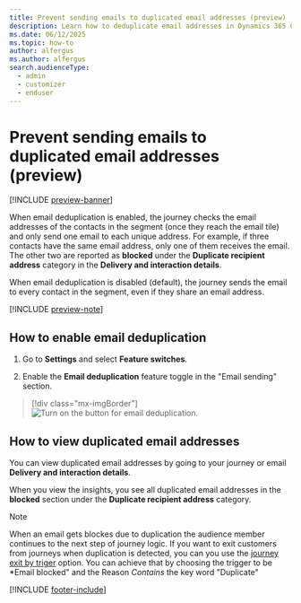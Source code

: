 ```yaml
---
title: Prevent sending emails to duplicated email addresses (preview)
description: Learn how to deduplicate email addresses in Dynamics 365 Customer Insights - Journeys.
ms.date: 06/12/2025
ms.topic: how-to
author: alfergus
ms.author: alfergus
search.audienceType: 
  - admin
  - customizer
  - enduser
---
```


# Prevent sending emails to duplicated email addresses (preview)

[!INCLUDE [preview-banner](~/../shared-content/shared/preview-includes/preview-banner.md)]

When email deduplication is enabled, the journey checks the email addresses of the contacts in the segment (once they reach the email tile) and only send one email to each unique address. For example, if three contacts have the same email address, only one of them receives the email. The other two are reported as **blocked** under the **Duplicate recipient address** category in the **Delivery and interaction details**.

When email deduplication is disabled (default), the journey sends the email to every contact in the segment, even if they share an email address.

[!INCLUDE [preview-note](~/../shared-content/shared/preview-includes/preview-note.md)]

## How to enable email deduplication

1. Go to **Settings** and select **Feature switches**.

2. Enable the **Email deduplication** feature toggle in the "Email sending" section.

> [!div class="mx-imgBorder"]
> ![Turn on the button for email deduplication.](media/enable-email-deduplication-button.png)

## How to view duplicated email addresses

You can view duplicated email addresses by going to your journey or email **Delivery and interaction details**.

When you view the insights, you see all duplicated email addresses in the **blocked** section under the **Duplicate recipient address** category.

> [!NOTE]
> When an email gets blockes due to duplication the audience member continues to the next step of journey logic. If you want to exit customers from journeys when duplication is detected, you can you use the [journey exit by triger](https://learn.microsoft.com/en-us/dynamics365/customer-insights/journeys/real-time-marketing-segment-based-journey#:~:text=Exit%3A%20In%20the%20Exit%20setting%20you%20can%20specify%20that%20people%20should%20exit%20the%20journey%20if%20they%20engage%20a%20trigger%20or%20belong%20to%20a%20particular%20segment) option. You can achieve that by choosing the trigger to be *Email blocked" and the Reason *Contains* the key word "Duplicate"


[!INCLUDE [footer-include](./includes/footer-banner.md)]
